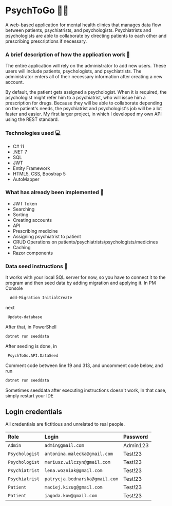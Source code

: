 # PsychToGo 👨‍⚕️
A web-based application for mental health clinics that manages data flow between patients, psychiatrists, and psychologists. Psychiatrists and psychologists are able to collaborate by directing patients to each other and prescribing prescriptions if necessary. 

### A brief description of how the application work 📑

The entire application will rely on the administrator to add new users. These users will include patients, psychologists, and psychiatrists. The administrator enters all of their necessary information after creating a new account.

By default, the patient gets assigned a psychologist. When it is required, the psychologist might refer him to a psychiatrist, who will issue him a prescription for drugs. Because they will be able to collaborate depending on the patient's needs, the psychiatrist and psychologist's job will be a lot faster and easier.
My first larger project, in which I developed my own API using the REST standard. 

### Technologies used 💻
+ C# 11
+ .NET 7
+ SQL 
+ JWT 
+ Entity Framework
+ HTML5, CSS, Boostrap 5
+ AutoMapper

### What has already been implemented 🔽
+ JWT Token
+ Searching 
+ Sorting
+ Creating accounts
+ API
+ Prescribing medicine
+ Assigning psychiatrist to patient
+ CRUD Operations on patients/psychiatrists/psychologists/medicines
+ Caching
+ Razor components

### Data seed instructions 🌱
It works with your local SQL server for now, so you have to connect it to the program and then seed data by adding migration and applying it.
In PM Console

```bash
  Add-Migration InitialCreate
```
next
```bash
 Update-database
```

After that, in PowerShell 

```bash
dotnet run seeddata
```
After seeding is done, in 
```bash
 PsychToGo.API.DataSeed 
```
Comment code between line 19 and 313, and uncomment code below, and run 

```bash
dotnet run seeddata
```

Sometimes seeddata after executing instructions doesn't work, In that case, simply restart your IDE


## Login credentials

All credentials are fictitious and unrelated to real people. 

| Role | Login     | Password                |
| :-------- | :------- | :------------------------- |
| `Admin` | `admin@gmail.com` | Admin123 |
| `Psychologist` | `antonina.malecka@gmail.com` | Test!23 |
| `Psychologist` | `mariusz.wilczyn@gmail.com` | Test!23 |
| `Psychiatrist` | `lena.wozniak@gmail.com` | Test!23 |
| `Psychiatrist` | `patrycja.bednarska@gmail.com` | Test!23 |
| `Patient` | `maciej.kizug@gmail.com` | Test!23 |
| `Patient` | `jagoda.kow@gmail.com` | Test!23 |

